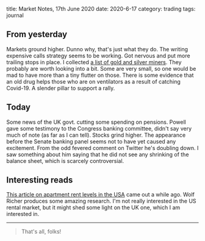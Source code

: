 title: Market Notes, 17th June 2020
date: 2020-6-17
category: trading
tags: journal

## From yesterday

Markets ground higher. Dunno why, that's just what they do. 
The writing expensive calls strategy seems to be working. 
Got nervous and put more trailing stops in place. 
I collected [a list of gold and silver miners](https://www.koyfin.com/myd/5ee9e268769b5613837afb5c).
They probably are worth looking into a bit. Some are very small, so one would be mad to have more than a tiny flutter on those. 
There is some evidence that an old drug helps those who are on ventilators as a result of catching Covid-19. 
A slender pillar to support a rally.

## Today

Some news of the UK govt. cutting some spending on pensions.
Powell gave some testimony to the Congress banking committee, didn't say very much of note (as far as I can tell).
Stocks grind higher.
The appearance before the Senate banking panel seems not to have yet caused any excitement.
From the odd fevered comment on Twitter he's doubling down. 
I saw something about him saying that he did not see any shrinking of the balance sheet,
which is scarcely controversial. 

## Interesting reads

[This article on apartment rent levels in the USA](https://wolfstreet.com/2020/06/01/rents-in-the-most-expensive-cities-drop-oil-patch-gets-hit-too-but-massive-gains-in-other-cities/) came out a while ago. Wolf Richer produces some amazing research. 
I'm not really interested in the US rental market, but it might shed some light on the UK one,
which I am interested in.


---
> That's all, folks!

